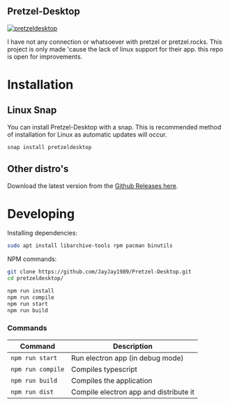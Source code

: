 ## Pretzel-Desktop

[![pretzeldesktop](https://snapcraft.io//pretzeldesktop/badge.svg)](https://snapcraft.io/pretzeldesktop)

I have not any connection or whatsoever with pretzel or pretzel.rocks. This project is only made 'cause the lack of linux support for their app.
this repo is open for improvements.

# Installation

## Linux Snap

You can install Pretzel-Desktop with a snap. This is recommended method of installation for Linux as automatic updates will occur.

```bash
snap install pretzeldesktop
```

## Other distro's

Download the latest version from the [Github Releases here](https://github.com/JayJay1989/Pretzel-Desktop/releases).

# Developing

Installing dependencies:

```bash
sudo apt install libarchive-tools rpm pacman binutils
```

NPM commands:

```bash
git clone https://github.com/JayJay1989/Pretzel-Desktop.git
cd pretzeldesktop/

npm run install
npm run compile
npm run start
npm run build
```

### Commands
| Command   | Description  |
|---|---|
| `npm run start`  | Run electron app (in debug mode)  |
| `npm run compile`  | Compiles typescript  |
| `npm run build`  | Compiles the application |
| `npm run dist` | Compile electron app and distribute it |

 

 
